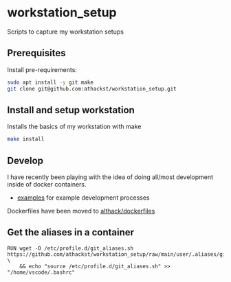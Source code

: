 # workstation_setup

Scripts to capture my workstation setups

## Prerequisites

Install pre-requirements:

```bash
sudo apt install -y git make
git clone git@github.com:athackst/workstation_setup.git
```

## Install and setup workstation

Installs the basics of my workstation with make

```bash
make install
```

## Develop

I have recently been playing with the idea of doing all/most development inside of docker containers.

- [examples](examples/README.md) for example development processes

Dockerfiles have been moved to [althack/dockerfiles](https://github.com/althack/dockerfiles)


## Get the aliases in a container

```docker
RUN wget -O /etc/profile.d/git_aliases.sh https://github.com/athackst/workstation_setup/raw/main/user/.aliases/git_aliases.sh \
    && echo "source /etc/profile.d/git_aliases.sh" >> "/home/vscode/.bashrc"

```
